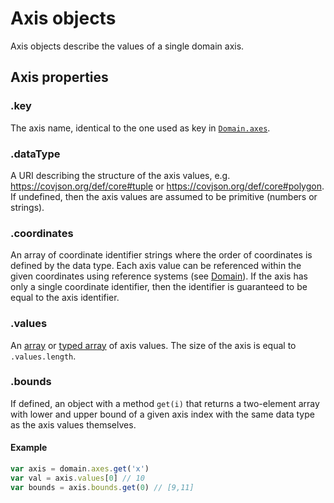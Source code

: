 # Axis objects

Axis objects describe the values of a single domain axis.

## Axis properties

### .key

The axis name, identical to the one used as key in [`Domain.axes`](Domain.md#axes).

### .dataType

A URI describing the structure of the axis values, e.g. https://covjson.org/def/core#tuple or https://covjson.org/def/core#polygon. If undefined, then the axis values are assumed to be primitive (numbers or strings).

### .coordinates

An array of coordinate identifier strings where the order of coordinates is defined by the data type. Each axis value can be referenced within the given coordinates using reference systems (see [Domain](Domain.md)). If the axis has only a single coordinate identifier, then the identifier is guaranteed to be equal to the axis identifier.

### .values

An [array](https://developer.mozilla.org/de/docs/Web/JavaScript/Reference/Global_Objects/Array) or [typed array](https://developer.mozilla.org/de/docs/Web/JavaScript/Reference/Global_Objects/TypedArray) of axis values. The size of the axis is equal to `.values.length`.

### .bounds

If defined, an object with a method `get(i)` that returns a two-element array with lower and upper bound of a given axis index with the same data type as the axis values themselves.

#### Example

```js
var axis = domain.axes.get('x')
var val = axis.values[0] // 10
var bounds = axis.bounds.get(0) // [9,11]
```
